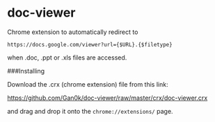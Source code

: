 doc-viewer
==========

Chrome extension to automatically redirect to

    https://docs.google.com/viewer?url={$URL}.{$filetype}

when .doc, .ppt or .xls files are accessed.

###Installing

Download the .crx (chrome extension) file from this link:

https://github.com/Gan0k/doc-viewer/raw/master/crx/doc-viewer.crx

and drag and drop it onto the ```chrome://extensions/``` page.
